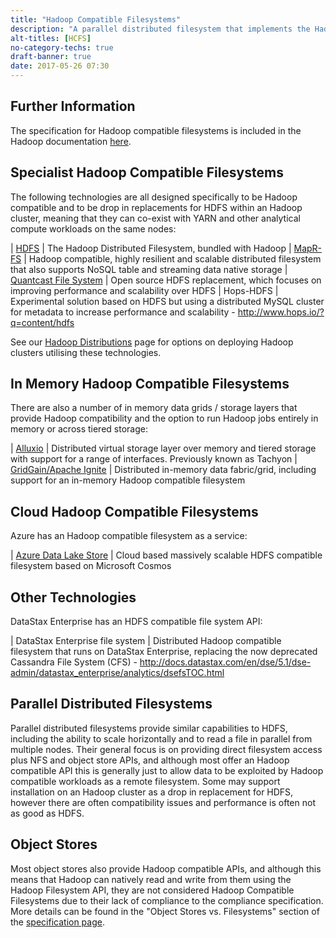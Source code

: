 ```yaml
---
title: "Hadoop Compatible Filesystems"
description: "A parallel distributed filesystem that implements the Hadoop FileSystem API and conforms to the Hadoop Compatible Filesystem specification, allowing it to be used in place of HDFS.  The use of the FileSystem API (over native filesystem access) allows for parallel reads and location aware block placement, with the HCFS specification covering runtime behaviour.  Note that Hadoop Compatible Filesystems (as per HDFS) are not fully POSIX compliant, there is no formal compatibility test suite (although a test suite that will highlight potential issues is available), and that some implementations (for example object stores) do not (and cannot) fully conform to the specification."
alt-titles: [HCFS]
no-category-techs: true
draft-banner: true
date: 2017-05-26 07:30
---
```

## Further Information

The specification for Hadoop compatible filesystems is included in the Hadoop documentation [here](https://hadoop.apache.org/docs/r2.7.1/hadoop-project-dist/hadoop-common/filesystem/introduction.html).

## Specialist Hadoop Compatible Filesystems

The following technologies are all designed specifically to be Hadoop compatible and to be drop in replacements for HDFS within an Hadoop cluster, meaning that they can co-exist with YARN and other analytical compute workloads on the same nodes:

| [HDFS](/technologies/apache-hadoop/hdfs/) | The Hadoop Distributed Filesystem, bundled with Hadoop
| [MapR-FS](/technologies/mapr-file-system/) | Hadoop compatible, highly resilient and scalable distributed filesystem that also supports NoSQL table and streaming data native storage
| [Quantcast File System](/technologies/quantcast-file-system/) | Open source HDFS replacement, which focuses on improving performance and scalability over HDFS
| Hops-HDFS | Experimental solution based on HDFS but using a distributed MySQL cluster for metadata to increase performance and scalability - <http://www.hops.io/?q=content/hdfs>

See our [Hadoop Distributions](/tech-categories/hadoop-distributions/) page for options on deploying Hadoop clusters utilising these technologies.

## In Memory Hadoop Compatible Filesystems

There are also a number of in memory data grids / storage layers that provide Hadoop compatibility and the option to run Hadoop jobs entirely in memory or across tiered storage:

| [Alluxio](/technologies/alluxio/) | Distributed virtual storage layer over memory and tiered storage with support for a range of interfaces. Previously known as Tachyon
| [GridGain/Apache Ignite](/technologies/apache-ignite) | Distributed in-memory data fabric/grid, including support for an in-memory Hadoop compatible filesystem

## Cloud Hadoop Compatible Filesystems

Azure has an Hadoop compatible filesystem as a service:

| [Azure Data Lake Store](/technologies/microsoft-azure-data-lake-store) | Cloud based massively scalable HDFS compatible filesystem based on Microsoft Cosmos

## Other Technologies

DataStax Enterprise has an HDFS compatible file system API:

| DataStax Enterprise file system | Distributed Hadoop compatible filesystem that runs on DataStax Enterprise, replacing the now deprecated Cassandra File System (CFS) - <http://docs.datastax.com/en/dse/5.1/dse-admin/datastax_enterprise/analytics/dsefsTOC.html>

## Parallel Distributed Filesystems

Parallel distributed filesystems provide similar capabilities to HDFS, including the ability to scale horizontally and to read a file in parallel from multiple nodes.  Their general focus is on providing direct filesystem access plus NFS and object store APIs, and although most offer an Hadoop compatible API this is generally just to allow data to be exploited by Hadoop compatible workloads as a remote filesystem.  Some may support installation on an Hadoop cluster as a drop in replacement for HDFS, however there are often compatibility issues and performance is often not as good as HDFS.

## Object Stores

Most object stores also provide Hadoop compatible APIs, and although this means that Hadoop can natively read and write from them using the Hadoop Filesystem API, they are not considered Hadoop Compatible Filesystems due to their lack of compliance to the compliance specification.  More details can be found in the "Object Stores vs. Filesystems" section of the [specification page](https://hadoop.apache.org/docs/r2.7.1/hadoop-project-dist/hadoop-common/filesystem/introduction.html).